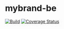 # mybrand-be

[![Build](https://github.com/cyusasnave/mybrand-be/actions/workflows/node.js.yml/badge.svg?branch=develop)](https://github.com/cyusasnave/mybrand-be/actions/workflows/node.js.yml)
[![Coverage Status](https://coveralls.io/repos/github/cyusasnave/mybrand-be/badge.svg?branch=develop)](https://coveralls.io/github/cyusasnave/mybrand-be?branch=develop)


